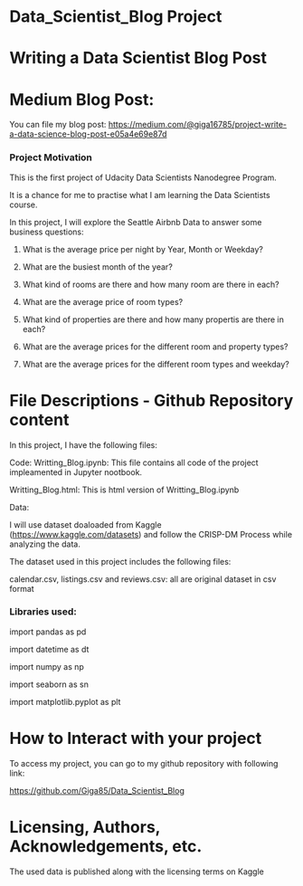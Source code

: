 # Data_Scientist_Blog Project
# Writing a Data Scientist Blog Post

# Medium Blog Post:
You can file my blog post: 
https://medium.com/@giga16785/project-write-a-data-science-blog-post-e05a4e69e87d

### Project Motivation
This is the first project of Udacity Data Scientists Nanodegree Program.

It is a chance for me to practise what I am learning the Data Scientists course.

In this project, I will explore the Seattle Airbnb Data to answer some business questions:

 1. What is the average price per night by Year, Month or Weekday?
  
 2. What are the busiest month of the year?
  
 3. What kind of rooms are there and how many room are there in each?
  
 4. What are the average price of room types?
  
 5. What kind of properties are there and how many propertis are there in each?
  
 6. What are the average prices for the different room and property types?
  
 7. What are the average prices for the different room types and weekday?


# File Descriptions - Github Repository content
In this project, I have the following files:

Code: 
Writting_Blog.ipynb: This file contains all code of the project impleamented in Jupyter nootbook.

Writting_Blog.html: This is html version of Writting_Blog.ipynb

Data: 

I will use dataset doaloaded from Kaggle (https://www.kaggle.com/datasets) and follow the CRISP-DM Process while analyzing the data.

The dataset used in this project includes the following files:

calendar.csv, listings.csv and reviews.csv: all are original dataset in csv format

### Libraries used:

import pandas as pd

import datetime as dt

import numpy as np

import seaborn as sn

import matplotlib.pyplot as plt


# How to Interact with your project
To access my project, you can go to my github repository with following link:

https://github.com/Giga85/Data_Scientist_Blog

# Licensing, Authors, Acknowledgements, etc.

The used data is published along with the licensing terms on Kaggle
